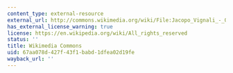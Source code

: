 ```yaml
---
content_type: external-resource
external_url: http://commons.wikimedia.org/wiki/File:Jacopo_Vignali_-_Orph%C3%A9e_et_Eurydice.jpg
has_external_license_warning: true
license: https://en.wikipedia.org/wiki/All_rights_reserved
status: ''
title: Wikimedia Commons
uid: 67aa078d-427f-43f1-babd-1dfea02d19fe
wayback_url: ''
---
```

